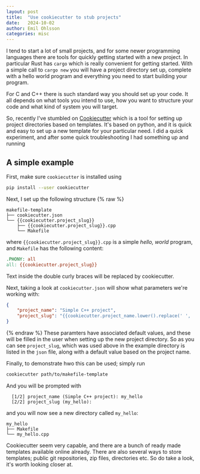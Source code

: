 ```yaml
---
layout: post
title:  "Use cookiecutter to stub projects"
date:   2024-10-02
author: Emil Ohlsson
categories: misc
---
```

I tend to start a lot of small projects, and for some newer programming
languages there are tools for quickly getting started with a new project. In
particular Rust has `cargo` which is really convenient for getting started. With
a simple call to `cargo new` you will have a project directory set up, complete
with a hello world program and everything you need to start building your
program.

For C and C++ there is such standard way you should set up your code. It all
depends on what tools you intend to use, how you want to structure your code and
what kind of system you will target.

So, recently I've stumbled on [Cookiecutter][cookiecutter] which is a tool for
setting up project directories based on templates. It's based on python, and it
is quick and easy to set up a new template for your particular need. I did a
quick experiment, and after some quick troubleshooting I had something up and
running

## A simple example
First, make sure `cookiecutter` is installed using
```sh
pip install --user cookiecutter
```
Next, I set up the following structure
{% raw %}
```
makefile-template
├── cookiecutter.json
└── {{cookiecutter.project_slug}}
    ├── {{cookiecutter.project_slug}}.cpp
    └── Makefile
```
where `{{cookiecutter.project_slug}}.cpp` is a simple _hello, world_ program,
and `Makefile` has the following content:
```Makefile
.PHONY: all
all: {{cookiecutter.project_slug}}
```
Text inside the double curly braces will be replaced by cookiecutter.

Next, taking a look at `cookiecutter.json` will show what parameters we're
working with:
```json
{
    "project_name": "Simple C++ project",
    "project_slug": "{{cookiecutter.project_name.lower().replace(' ', '_').replace('+', 'p')}}"
}
```
{% endraw %}
These paramters have associated default values, and these will be filled in the
user when setting up the new project directory. So as you can see
`project_slug`, which was used above in the example directory is listed in the
`json` file, along with a default value based on the project name.

Finally, to demonstrate hwo this can be used; simply run
```sh
cookiecutter path/to/makefile-template
```
And you will be prompted with
```
  [1/2] project_name (Simple C++ project): my_hello
  [2/2] project_slug (my_hello):
```
and you will now see a new directory called `my_hello`:
```
my_hello
├── Makefile
└── my_hello.cpp
```

Cookiecutter seem very capable, and there are a bunch of ready made templates
available online already. There are also several ways to store templates; public
git repositories, zip files, directories etc. So do take a look, it's worth
looking closer at.

[cookiecutter]: https://cookiecutter.readthedocs.io/en/latest/index.html

<!-- vim: set et ts=2 sw=2 ss=2 tw=80 : -->
